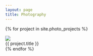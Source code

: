 ```yaml
---
layout: page
title: Photography
---
```

{% for project in site.photo_projects %}
  <div class="project">
    <a href="{{ project.url }}"><img src={{ project.thumbnail }}/></a>
    <div class="overlay">
    <div class="text"> {{ project.title }} </div>
    </div>
  </div>
{% endfor %}
